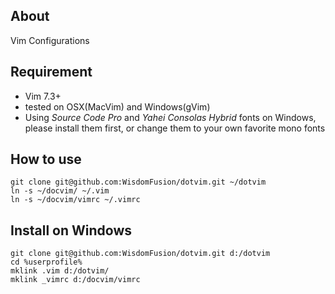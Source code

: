 ## About
Vim Configurations

## Requirement

- Vim 7.3+
- tested on OSX(MacVim) and Windows(gVim)
- Using *Source Code Pro* and *Yahei Consolas Hybrid* fonts on Windows, please install them first, or change them to your own favorite mono fonts

## How to use

    git clone git@github.com:WisdomFusion/dotvim.git ~/dotvim
    ln -s ~/docvim/ ~/.vim
    ln -s ~/docvim/vimrc ~/.vimrc
    
## Install on Windows

    git clone git@github.com:WisdomFusion/dotvim.git d:/dotvim
    cd %userprofile%
    mklink .vim d:/dotvim/
    mklink _vimrc d:/docvim/vimrc
